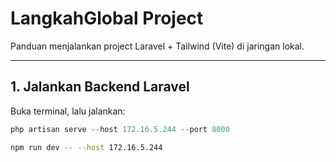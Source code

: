 # LangkahGlobal Project

Panduan menjalankan project Laravel + Tailwind (Vite) di jaringan lokal.

---

## 1. Jalankan Backend Laravel

Buka terminal, lalu jalankan:

```php
php artisan serve --host 172.16.5.244 --port 8000
```

```bash
npm run dev -- --host 172.16.5.244
```
